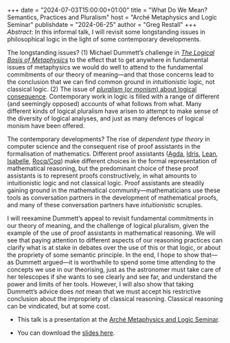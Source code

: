 +++
date = "2024-07-03T15:00:00+01:00"
title = "What Do We Mean? Semantics, Practices and Pluralism"
host = "Arché Metaphysics and Logic Seminar"
publishdate = "2024-06-25"
author = "Greg Restall"
+++
*Abstract*: In this informal talk, I will revisit some longstanding issues in
philosophical logic in the light of some contemporary developments. 
 
The longstanding issues? (1) Michael Dummett’s challenge in _[The Logical Basis
of Metaphysics](https://www.idris-lang.org)_ to the effect that to get anywhere
in fundamental issues of metaphysics we would do well to attend to the
fundamental commitments of our theory of meaning—and that those concerns lead
to the conclusion that we can find common ground in *intuitionistic* logic, not
classical logic. (2) The issue of [*pluralism* (or *monism*) about logical
consequence](https://plato.stanford.edu/entries/logical-pluralism).
Contemporary work in logic is filled with a range of different (and seemingly
opposed) accounts of what follows from what. Many different kinds of logical
pluralism have arisen to attempt to make sense of the diversity of logical
analyses, and just as many defences of logical monism have been offered.
 
The contemporary developments? The rise of *dependent type theory* in computer
science and the consequent rise of proof assistants in the formalisation of
mathematics. Different proof assistants
([Agda](https://wiki.portal.chalmers.se/agda/pmwiki.php),
[Idris](https://www.idris-lang.org), 
[Lean](http://lean-lang.org), [Isabelle](https://isabelle.in.tum.de), 
[Rocq/Coq](https://coq.inria.fr))
make different choices in the formal representation of mathematical reasoning,
but the predominant choice of these proof assistants is to represent proofs
constructively, in what amounts to intuitionistic logic and not classical
logic. Proof assistants are steadily gaining ground in the mathematical
community—mathematicians use these tools as conversation partners in the
development of mathematical proofs, and many of these conversation partners
have *intuitionistic* scruples. 
 
I will reexamine Dummett’s appeal to revisit fundamental commitments in our
theory of meaning, and the challenge of logical pluralism, given the example of
the use of proof assistants in mathematical reasoning. We will see that paying
attention to different aspects of our reasoning practices can clarify what is
at stake in debates over the use of this or that logic, or about the propriety
of some semantic principle. In the end, I hope to show that—as Dummett
argued—it is worthwhile to spend some time attending to the concepts we use in
our theorising, just as the astronomer must take care of her telescopes if she
wants to see clearly and see far, and understand the power and limits of her
tools. However, I will also show that taking Dummett’s advice does *not* mean
that we must accept his restrictive conclusion about the impropriety of
classical reasoning. Classical reasoning can be vindicated, but at some cost.


* This talk is a presentation at the [Arché Metaphysics and Logic
  Seminar](https://www.st-andrews.ac.uk/arche/event/metaphysics-and-logic-seminar-20/).

* You can download the [slides here](/slides/what-do-we-mean-arche-compressed.pdf).


